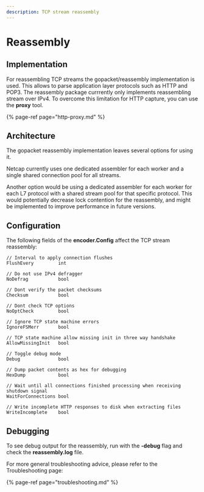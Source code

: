 ```yaml
---
description: TCP stream reassembly
---
```


# Reassembly

## Implementation

For reassembling TCP streams the gopacket/reassembly implementation is used. This allows to parse application layer protocols such as HTTP and POP3. The reassembly package currrently only implements reassembling stream over IPv4. To overcome this limitation for HTTP capture, you can use the **proxy** tool.

{% page-ref page="http-proxy.md" %}

## Architecture

The gopacket reassembly implementation leaves several options for using it.

Netcap currently uses one dedicated assembler for each worker and a single shared connection pool for all streams.

Another option would be using a dedicated assembler for each worker for each L7 protocol with a shared stream pool for that specific protocol. This would potentially decrease lock contention for the reassembly, and might be implemented to improve performance in future versions.

## Configuration

The following fields of the **encoder.Config** affect the TCP stream reassembly:

```text
// Interval to apply connection flushes
FlushEvery         int

// Do not use IPv4 defragger
NoDefrag           bool

// Dont verify the packet checksums
Checksum           bool

// Dont check TCP options
NoOptCheck         bool

// Ignore TCP state machine errors
IgnoreFSMerr       bool

// TCP state machine allow missing init in three way handshake
AllowMissingInit   bool

// Toggle debug mode
Debug              bool

// Dump packet contents as hex for debugging
HexDump            bool

// Wait until all connections finished processing when receiving shutdown signal
WaitForConnections bool

// Write incomplete HTTP responses to disk when extracting files
WriteIncomplete    bool
```

## Debugging

To see debug output for the reassembly, run with the **-debug** flag and check the **reassembly.log** file.

For more general troubleshooting advice, please refer to the Troubleshooting page:

{% page-ref page="troubleshooting.md" %}



